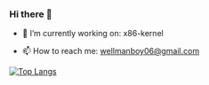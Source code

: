 ### Hi there 👋


- 🔭 I’m currently working on: x86-kernel

- 📫 How to reach me: wellmanboy06@gmail.com


[![Top Langs](https://github-readme-stats.vercel.app/api/top-langs/?username=TristanWellman)](https://github.com/anuraghazra/github-readme-stats)
